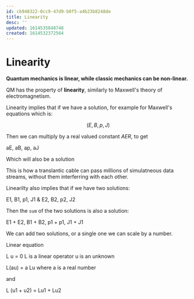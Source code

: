 ```yaml
---
id: cb948322-0cc9-47d9-b0f5-a4b23b8248de
title: Linearity
desc: ''
updated: 1614535848748
created: 1614532372564
---
```


# Linearity

**Quantum mechanics is linear, while classic mechanics can be non-linear.**

QM has the property of **linearity**, similarly to Maxwell's theory of electromagnetism.

Linearity implies that if we have a solution, for example for Maxwell's equations which is:

```math
(E, B, p, J)
```

Then we can multiply by a real valued constant $A E R$, to get

aE, aB, ap, aJ

Which will also be a solution

This is how a translantic cable can pass millions of simulatneous data streams, without them interferring with each other.

Linearilty also implies that if we have two solutions:

E1, B1, p1, J1 & E2, B2, p2, J2

Then the `sum` of the two solutions is also a solution:

E1 + E2, B1 + B2, p1 + p1, J1 + J1

We can add two solutions, or a single one we can scale by a number.

Linear equation

L u = 0
L is a linear operator
u is an unknown

L(au) = a Lu      where a is a real number

and 

L (u1 + u2) = Lu1 + Lu2